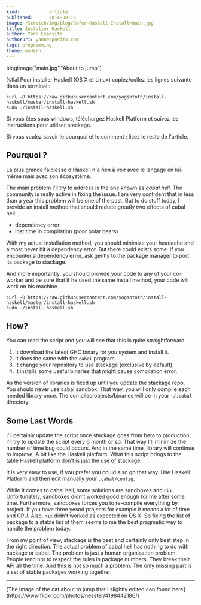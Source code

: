 ```yaml
---
kind:           article
published:      2014-08-16
image: /Scratch/img/blog/Safer-Haskell-Install/main.jpg
title: Installer Haskell
author: Yann Esposito
authoruri: yannesposito.com
tags: programming
theme: modern
---
```

blogimage("main.jpg","About to jump")

<div class="intro">

%tlal Pour installer Haskell (OS X et Linux) copiez/collez les lignes suivante dans un terminal :

~~~
curl -O https://raw.githubusercontent.com/yogsototh/install-haskell/master/install-haskell.sh
sudo ./install-haskell.sh
~~~

Si vous êtes sous windows, téléchargez Haskell Platform
et suivez les instructions pour utiliser stackage.

Si vous voulez savoir le pourquoi et le comment ; lisez le reste de l'article.

</div>

## Pourquoi ?

La plus grande faiblesse d'Haskell n'a rien à voir avec le langage en lui-même
mais avec son écosystème.

[^1]: Par l'écosystème d'un langage j'entends, la communauté, les outils, la documentation, les environnements de déploiements, les entreprises qui utilisent le langage, etc... En gros tout ce qui n'a rien à voir avec les détails du langage mais ce qui a à voir avec les comment et pourquoi on l'utilise.

The main problem I'll try to address is the one known as _cabal hell_.
The community is really active in fixing the issue.
I am very confident that in less than a year this problem will be one of the past.
But to do stuff today, I provide an install method that should reduce greatly
two effects of cabal hell:

- dependency error
- lost time in compilation (poor polar bears)

With my actual installation method, you should minimize your headache and almost
never hit a dependency error.
But there could exists some.
If you encounter a dependency error, ask gently to the package manager
to port its package to stackage.

And more importantly, you should provide your code to any of your co-worker and
be sure that if he used the same install method, your code will work on his machine.

~~~
curl -O https://raw.githubusercontent.com/yogsototh/install-haskell/master/install-haskell.sh
sudo ./install-haskell.sh
~~~

## How?

You can read the script and you will see that this is quite straightforward.

1. It download the latest GHC binary for you system and install it.
2. It does the same with the `cabal` program.
3. It change your repository to use stackage (exclusive by default).
4. It installs some useful binaries that might cause compilation error.

As the version of libraries is fixed up until you update the stackage repo.
You should never use cabal sandbox.
That way, you will only compile each needed library once.
The compiled objects/binaries will be in your `~/.cabal` directory.

## Some Last Words

I'll certainly update the script once stackage goes from beta to production.
I'll try to update the script every 6 month or so.
That way I'll minimize the number of time bug could occurs.
And in the same time, library will continue to improve.
A bit like the Haskell platform.
What this script brings to the table Haskell platform don't is just
the use of stackage.

It is very easy to use, if you prefer you could also go that way.
Use Haskell Platform and then edit manually your `.cabal/config`.

While it comes to cabal hell, some solutions are sandboxes and `nix`.
Unfortunately, sandboxes didn't worked good enough for me after some time.
Furthermore, sandboxes forces you to re-compile everything by project.
If you have three yesod projects for example it means a lot of time and CPU.
Also, `nix` didn't worked as expected on OS X.
So fixing the list of package to a stable list of them seems to me the best
pragmatic way to handle the problem today.

From my point of view, stackage is the best and certainly only best step
in the right direction. The actual problem of cabal hell has nothing to do
with hackage or cabal. The problem is just a human organisation problem.
People tend not to respect the rules in package numbers.
They break their API all the time.
And this is not so much a problem.
The only missing part is a set of stable packages working together.

---

<p class="small">
[The image of the cat about to jump that I slightly edited can found here](https://www.flickr.com/photos/nesster/4198442186/)
</p>


